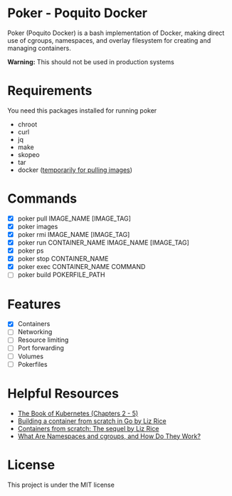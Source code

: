 # Poker - Poquito Docker

Poker (Poquito Docker) is a bash implementation of Docker, making direct use of cgroups, namespaces, and overlay filesystem for creating and managing containers.

**Warning:** This should not be used in production systems

# Requirements

You need this packages installed for running poker

* chroot
* curl
* jq
* make
* skopeo
* tar
* docker ([temporarily for pulling images](https://github.com/manoloesparta/poker/issues/1))

# Commands

- [x] poker pull IMAGE_NAME [IMAGE_TAG]
- [x] poker images
- [x] poker rmi IMAGE_NAME [IMAGE_TAG]
- [x] poker run CONTAINER_NAME IMAGE_NAME [IMAGE_TAG]
- [x] poker ps
- [x] poker stop CONTAINER_NAME 
- [x] poker exec CONTAINER_NAME COMMAND
- [ ] poker build POKERFILE_PATH

# Features

- [x] Containers
- [ ] Networking
- [ ] Resource limiting
- [ ] Port forwarding
- [ ] Volumes
- [ ] Pokerfiles

# Helpful Resources

* [The Book of Kubernetes (Chapters 2 - 5)](https://nostarch.com/book-kubernetes)
* [Building a container from scratch in Go by Liz Rice](https://www.youtube.com/watch?v=Utf-A4rODH8)
* [Containers from scratch: The sequel by Liz Rice](https://www.youtube.com/watch?v=_TsSmSu57Zo)
* [What Are Namespaces and cgroups, and How Do They Work?](https://www.nginx.com/blog/what-are-namespaces-cgroups-how-do-they-work/)

# License

This project is under the MIT license
